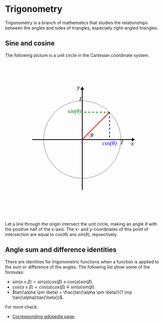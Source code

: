 # Trigonometry

Trigonometry is a branch of mathematics that studies the relationships between the angles and sides of triangles, especially right-angled triangles.

## Sine and cosine

The following picture is a unit circle in the Cartesian coordinate system.

<svg width="600" height="600" viewBox="-2 -2 4 4" xmlns="http://www.w3.org/2000/svg">
  <g font-size="0.15" text-anchor="middle" stroke-width="0.02" style="font-family: 'LatinModern'" font-style="italic">
   <line x1="-1.3" y1="0" x2="1.3" y2="0" stroke="black"/>
   <line x1="0" y1="-1.3" x2="0" y2="1.3" stroke="black"/>
   <circle cx="0" cy="0" r="1" fill="none" stroke="black" stroke-width="0.005"/>
   <path d="M 1.3 0.03 L 1.35 0 L 1.3 -0.03 Z" fill="black" stroke="black"/>
   <path d="M 0.03 -1.3 L 0 -1.35 L -0.03 -1.3 Z" fill="black" stroke="black"/>
   <text x="1.03" y="0.12">1</text>
   <text x="-0.05" y="-1">1</text>
   <line x1="0" y1="0" x2="0.707" y2="-0.707" stroke="red"/>
   <line x1="0.707" y1="-0.707" x2="0" y2="-0.707" stroke="green" stroke-dasharray="0.05"/>
   <text x="-0.2" y="-0.68" fill="green">sin(θ)</text>
   <line x1="0.707" y1="-0.707" x2="0.707" y2="0" stroke="blue" stroke-dasharray="0.05"/>
   <text x="0.707" y="0.14" fill='blue'>cos(θ)</text>
   <text x="0.25" y="-0.06">θ</text>
   <text x="-0.1" y="-1.3">y</text>
   <text x="1.3" y="0.15">x</text>
  </g>
  <path d="M 0.14,-0.14 A 0.2,0.2 0 0,1 0.2,0" fill="none" stroke="black" stroke-width="0.005"/>
</svg>

Let a line through the origin intersect the unit circle, making an angle $\theta$ with the positive half of the $x$-axis. The $x$- and $y$-coordinates of this point of intersection are equal to $cos(\theta)$ ans $sin(\theta)$, repsectively.

## Angle sum and difference identities

There are identities for trigonometric functions when a function is applied to the sum or difference of the angles. The following list show some of the formulas:

- $sin(\alpha \pm \beta) = sin(\alpha)cos(\beta) \pm cos(\alpha)sin(\beta)$.
- $cos(\alpha \pm \beta) = cos(\alpha)cos(\beta) \mp sin(\alpha)sin(\beta)$.
- $tan(\alpha \pm \beta) = \frac{tan(\alpha \pm \beta)}{1 \mp \tan(\alpha)\tan{\beta}}$.

For more check:

- [Corresponding wikipedia page](https://en.wikipedia.org/wiki/List_of_trigonometric_identities).
